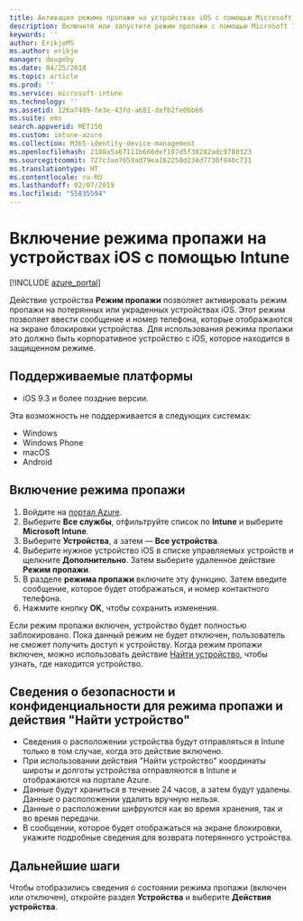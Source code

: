 ```yaml
---
title: Активация режима пропажи на устройствах iOS с помощью Microsoft Intune — Azure | Документация Майкрософт
description: Включите или запустите режим пропажи с помощью Microsoft Intune, чтобы настроить сообщение, которое будет отображаться на экране блокировки потерянного или украденного устройства iOS. И ознакомьтесь со сведениями о безопасности и конфиденциальности при использовании действия "Режим пропажи".
keywords: ''
author: ErikjeMS
ms.author: erikje
manager: dougeby
ms.date: 04/25/2018
ms.topic: article
ms.prod: ''
ms.service: microsoft-intune
ms.technology: ''
ms.assetid: 126a7489-fe3e-43fd-a681-defb2fe0bb66
ms.suite: ems
search.appverid: MET150
ms.custom: intune-azure
ms.collection: M365-identity-device-management
ms.openlocfilehash: 2188a5a67111b666def107d5f38282adc9780323
ms.sourcegitcommit: 727c3ae7659ad79ea162250d234d7730f840c731
ms.translationtype: HT
ms.contentlocale: ru-RU
ms.lasthandoff: 02/07/2019
ms.locfileid: "55835594"
---
```

# <a name="enable-lost-mode-on-ios-devices-with-intune"></a>Включение режима пропажи на устройствах iOS с помощью Intune

[!INCLUDE [azure_portal](./includes/azure_portal.md)]

Действие устройства **Режим пропажи** позволяет активировать режим пропажи на потерянных или украденных устройствах iOS. Этот режим позволяет ввести сообщение и номер телефона, которые отображаются на экране блокировки устройства. Для использования режима пропажи это должно быть корпоративное устройство с iOS, которое находится в защищенном режиме.

## <a name="supported-platforms"></a>Поддерживаемые платформы

- iOS 9.3 и более поздние версии.

Эта возможность не поддерживается в следующих системах: 
- Windows
- Windows Phone
- macOS
- Android

## <a name="enable-lost-mode"></a>Включение режима пропажи

1. Войдите на [портал Azure](https://portal.azure.com).
2. Выберите **Все службы**, отфильтруйте список по **Intune** и выберите **Microsoft Intune**.
3. Выберите **Устройства**, а затем — **Все устройства**.
4. Выберите нужное устройство iOS в списке управляемых устройств и щелкните **Дополнительно**. Затем выберите удаленное действие **Режим пропажи**.
5. В разделе **режима пропажи** включите эту функцию. Затем введите сообщение, которое будет отображаться, и номер контактного телефона.
6. Нажмите кнопку **OK**, чтобы сохранить изменения.

Если режим пропажи включен, устройство будет полностью заблокировано. Пока данный режим не будет отключен, пользователь не сможет получить доступ к устройству. Когда режим пропажи включен, можно использовать действие [Найти устройство](device-locate.md), чтобы узнать, где находится устройство.

## <a name="security-and-privacy-information-for-the-lost-mode-and-locate-device-actions"></a>Сведения о безопасности и конфиденциальности для режима пропажи и действия "Найти устройство"
- Сведения о расположении устройства будут отправляться в Intune только в том случае, когда это действие включено.
- При использовании действия "Найти устройство" координаты широты и долготы устройства отправляются в Intune и отображаются на портале Azure.
- Данные будут храниться в течение 24 часов, а затем будут удалены. Данные о расположении удалить вручную нельзя.
- Данные о расположении шифруются как во время хранения, так и во время передачи.
- В сообщении, которое будет отображаться на экране блокировки, укажите подробные сведения для возврата потерянного устройства.

## <a name="next-steps"></a>Дальнейшие шаги

Чтобы отобразились сведения о состоянии режима пропажи (включен или отключен), откройте раздел **Устройства** и выберите **Действия устройства**.
